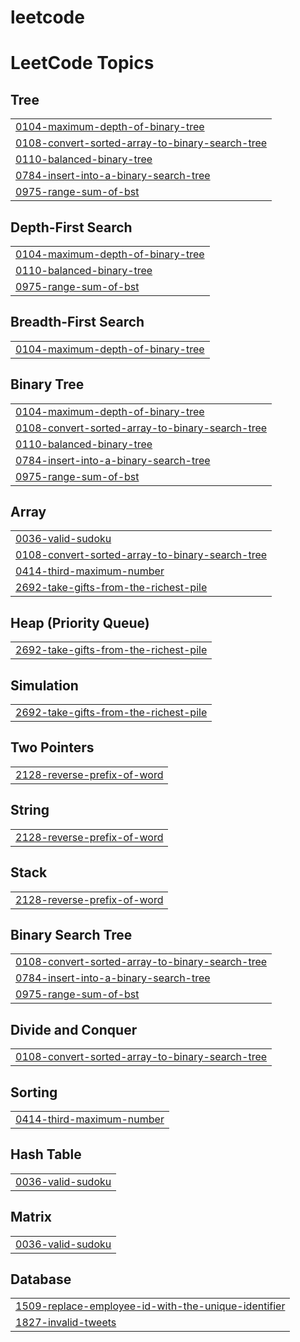 # leetcode
<!---LeetCode Topics Start-->
# LeetCode Topics
## Tree
|  |
| ------- |
| [0104-maximum-depth-of-binary-tree](https://github.com/Rahulgangwar12/leetcode/tree/master/0104-maximum-depth-of-binary-tree) |
| [0108-convert-sorted-array-to-binary-search-tree](https://github.com/Rahulgangwar12/leetcode/tree/master/0108-convert-sorted-array-to-binary-search-tree) |
| [0110-balanced-binary-tree](https://github.com/Rahulgangwar12/leetcode/tree/master/0110-balanced-binary-tree) |
| [0784-insert-into-a-binary-search-tree](https://github.com/Rahulgangwar12/leetcode/tree/master/0784-insert-into-a-binary-search-tree) |
| [0975-range-sum-of-bst](https://github.com/Rahulgangwar12/leetcode/tree/master/0975-range-sum-of-bst) |
## Depth-First Search
|  |
| ------- |
| [0104-maximum-depth-of-binary-tree](https://github.com/Rahulgangwar12/leetcode/tree/master/0104-maximum-depth-of-binary-tree) |
| [0110-balanced-binary-tree](https://github.com/Rahulgangwar12/leetcode/tree/master/0110-balanced-binary-tree) |
| [0975-range-sum-of-bst](https://github.com/Rahulgangwar12/leetcode/tree/master/0975-range-sum-of-bst) |
## Breadth-First Search
|  |
| ------- |
| [0104-maximum-depth-of-binary-tree](https://github.com/Rahulgangwar12/leetcode/tree/master/0104-maximum-depth-of-binary-tree) |
## Binary Tree
|  |
| ------- |
| [0104-maximum-depth-of-binary-tree](https://github.com/Rahulgangwar12/leetcode/tree/master/0104-maximum-depth-of-binary-tree) |
| [0108-convert-sorted-array-to-binary-search-tree](https://github.com/Rahulgangwar12/leetcode/tree/master/0108-convert-sorted-array-to-binary-search-tree) |
| [0110-balanced-binary-tree](https://github.com/Rahulgangwar12/leetcode/tree/master/0110-balanced-binary-tree) |
| [0784-insert-into-a-binary-search-tree](https://github.com/Rahulgangwar12/leetcode/tree/master/0784-insert-into-a-binary-search-tree) |
| [0975-range-sum-of-bst](https://github.com/Rahulgangwar12/leetcode/tree/master/0975-range-sum-of-bst) |
## Array
|  |
| ------- |
| [0036-valid-sudoku](https://github.com/Rahulgangwar12/leetcode/tree/master/0036-valid-sudoku) |
| [0108-convert-sorted-array-to-binary-search-tree](https://github.com/Rahulgangwar12/leetcode/tree/master/0108-convert-sorted-array-to-binary-search-tree) |
| [0414-third-maximum-number](https://github.com/Rahulgangwar12/leetcode/tree/master/0414-third-maximum-number) |
| [2692-take-gifts-from-the-richest-pile](https://github.com/Rahulgangwar12/leetcode/tree/master/2692-take-gifts-from-the-richest-pile) |
## Heap (Priority Queue)
|  |
| ------- |
| [2692-take-gifts-from-the-richest-pile](https://github.com/Rahulgangwar12/leetcode/tree/master/2692-take-gifts-from-the-richest-pile) |
## Simulation
|  |
| ------- |
| [2692-take-gifts-from-the-richest-pile](https://github.com/Rahulgangwar12/leetcode/tree/master/2692-take-gifts-from-the-richest-pile) |
## Two Pointers
|  |
| ------- |
| [2128-reverse-prefix-of-word](https://github.com/Rahulgangwar12/leetcode/tree/master/2128-reverse-prefix-of-word) |
## String
|  |
| ------- |
| [2128-reverse-prefix-of-word](https://github.com/Rahulgangwar12/leetcode/tree/master/2128-reverse-prefix-of-word) |
## Stack
|  |
| ------- |
| [2128-reverse-prefix-of-word](https://github.com/Rahulgangwar12/leetcode/tree/master/2128-reverse-prefix-of-word) |
## Binary Search Tree
|  |
| ------- |
| [0108-convert-sorted-array-to-binary-search-tree](https://github.com/Rahulgangwar12/leetcode/tree/master/0108-convert-sorted-array-to-binary-search-tree) |
| [0784-insert-into-a-binary-search-tree](https://github.com/Rahulgangwar12/leetcode/tree/master/0784-insert-into-a-binary-search-tree) |
| [0975-range-sum-of-bst](https://github.com/Rahulgangwar12/leetcode/tree/master/0975-range-sum-of-bst) |
## Divide and Conquer
|  |
| ------- |
| [0108-convert-sorted-array-to-binary-search-tree](https://github.com/Rahulgangwar12/leetcode/tree/master/0108-convert-sorted-array-to-binary-search-tree) |
## Sorting
|  |
| ------- |
| [0414-third-maximum-number](https://github.com/Rahulgangwar12/leetcode/tree/master/0414-third-maximum-number) |
## Hash Table
|  |
| ------- |
| [0036-valid-sudoku](https://github.com/Rahulgangwar12/leetcode/tree/master/0036-valid-sudoku) |
## Matrix
|  |
| ------- |
| [0036-valid-sudoku](https://github.com/Rahulgangwar12/leetcode/tree/master/0036-valid-sudoku) |
## Database
|  |
| ------- |
| [1509-replace-employee-id-with-the-unique-identifier](https://github.com/Rahulgangwar12/leetcode/tree/master/1509-replace-employee-id-with-the-unique-identifier) |
| [1827-invalid-tweets](https://github.com/Rahulgangwar12/leetcode/tree/master/1827-invalid-tweets) |
<!---LeetCode Topics End-->